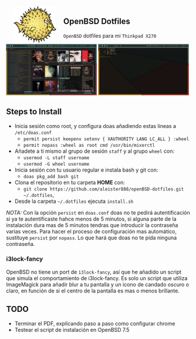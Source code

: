 <img src="https://raw.githubusercontent.com/aleister888/openBSD-dotfiles/master/img/puffy.png" align="left" height="100px" hspace="20px" vspace="0px">

## OpenBSD Dotfiles

`OpenBSD` dotfiles para mi `Thinkpad X270`

<p float="center">
    <img src="https://raw.githubusercontent.com/aleister888/openBSD-dotfiles/main/img/screenshot1.jpg" width="49%" />
    <img src="https://raw.githubusercontent.com/aleister888/openBSD-dotfiles/main/img/screenshot.jpg" width="49%" />
</p>

## Steps to Install

- Inicia sesión como root, y configura doas añadiendo estas lineas a `/etc/doas.conf`
    - `permit persist keepenv setenv { XAUTHORITY LANG LC_ALL } :wheel`
    - `permit nopass :wheel as root cmd /usr/bin/mixerctl`
- Añadete a ti mismo al grupo de sesión `staff` y al grupo `wheel` con:
    - `usermod -L staff username`
    - `usermod -G wheel username`
- Inicia sesión con tu usuario regular e instala bash y git con:
    - `doas pkg_add bash git`
- Clona el repositorio en tu carpeta  __HOME__ con:
    - `git clone https://github.com/aleister888/openBSD-dotfiles.git ~/.dotfiles`,
- Desde la carpeta `~/.dotfiles` ejecuta `install.sh`

_NOTA:_ Con la opción `persist` en `doas.conf` doas no te pedirá autentificación si ya te autentificaste hahce menos de 5 minutos, si alguna parte de la instalación dura mas de 5 minutos tendras que introducir la contraseña varias veces. Para hacer el proceso de configuración mas automático, sustituye `persist` por `nopass`. Lo que hará que doas no te pida ninguna contraseña.

### i3lock-fancy

OpenBSD no tiene un port de `ì3lock-fancy`, así que he añadido un script que simula el comportamiento de i3lock-fancy. Es solo un script que utiliza ImageMagick para añadir blur a tu pantalla y un icono de candado oscuro o claro, en función de si el centro de la pantalla es mas o menos brillante.

## TODO

- Terminar el PDF, explicando paso a paso como configurar chrome
- Testear el script de instalación en OpenBSD 7.5
